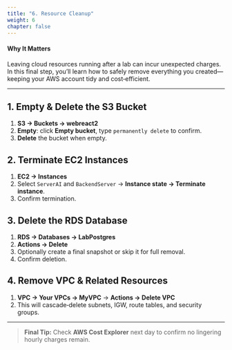 ```yaml
---
title: "6. Resource Cleanup"
weight: 6
chapter: false
---
```


#### Why It Matters  
Leaving cloud resources running after a lab can incur unexpected charges. In this final step, you’ll learn how to safely remove everything you created—keeping your AWS account tidy and cost‑efficient.

---

## 1. Empty & Delete the S3 Bucket  
1. **S3 → Buckets → webreact2**  
2. **Empty**: click **Empty bucket**, type `permanently delete` to confirm.  
3. **Delete** the bucket when empty.

## 2. Terminate EC2 Instances  
1. **EC2 → Instances**  
2. Select `ServerAI` and `BackendServer` → **Instance state → Terminate instance**.  
3. Confirm termination.

## 3. Delete the RDS Database  
1. **RDS → Databases → LabPostgres**  
2. **Actions → Delete**  
3. Optionally create a final snapshot or skip it for full removal.  
4. Confirm deletion.

## 4. Remove VPC & Related Resources  
1. **VPC → Your VPCs → MyVPC** → **Actions → Delete VPC**  
2. This will cascade‑delete subnets, IGW, route tables, and security groups.  

---

> **Final Tip:** Check **AWS Cost Explorer** next day to confirm no lingering hourly charges remain.
